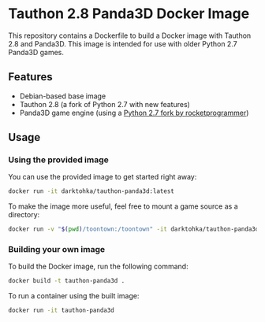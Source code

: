 # Tauthon 2.8 Panda3D Docker Image

This repository contains a Dockerfile to build a Docker image with Tauthon 2.8 and Panda3D. This image is intended for use with older Python 2.7 Panda3D games.

## Features

- Debian-based base image
- Tauthon 2.8 (a fork of Python 2.7 with new features)
- Panda3D game engine (using a [Python 2.7 fork by rocketprogrammer](https://github.com/rocketprogrammer/panda3d/tree/py2))

## Usage

### Using the provided image

You can use the provided image to get started right away:

```sh
docker run -it darktohka/tauthon-panda3d:latest
```

To make the image more useful, feel free to mount a game source as a directory:

```sh
docker run -v "$(pwd)/toontown:/toontown" -it darktohka/tauthon-panda3d:latest
```

### Building your own image

To build the Docker image, run the following command:

```sh
docker build -t tauthon-panda3d .
```

To run a container using the built image:

```sh
docker run -it tauthon-panda3d
```
